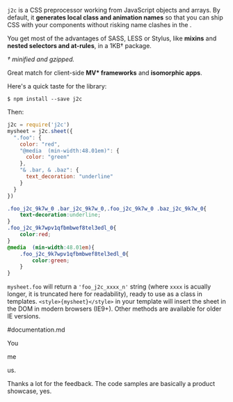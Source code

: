 `j2c` is a CSS preprocessor working from JavaScript objects and arrays. By default, it **generates local class and animation names** so that you can ship CSS with your components without risking name clashes in the .

You get most of the advantages of SASS, LESS or Stylus, like **mixins** and **nested selectors and at-rules**, in a 1KB† package.

*† minified and gzipped.*

Great match for client-side **MV\* frameworks** and **isomorphic apps**.

Here's a quick taste for the library:

```
$ npm install --save j2c
```

Then:

```JavaScript
j2c = require('j2c') 
mysheet = j2c.sheet({
  ".foo": {
    color: "red",
    "@media  (min-width:48.01em)": {
      color: "green"
    },
    "& .bar, & .baz": {
      text_decoration: "underline"
    }
  }
})
```

```CSS
.foo_j2c_9k7w_0 .bar_j2c_9k7w_0,.foo_j2c_9k7w_0 .baz_j2c_9k7w_0{
    text-decoration:underline;
}
.foo_j2c_9k7wpv1qfbmbwef8tel3edl_0{
    color:red;
}
@media  (min-width:48.01em){
    .foo_j2c_9k7wpv1qfbmbwef8tel3edl_0{
        color:green;
    }
}
```

`mysheet.foo` will return  a `'foo_j2c_xxxx_n'` string (where `xxxx` is acually longer, it is truncated here for readability), ready to use as a class in templates. `<style>{mysheet}</style>` in your template will insert the sheet in the DOM in modern browsers (IE9+). Other methods are available for older IE versions.



#documentation.md

You

me

us.

Thanks a lot for the feedback. The code samples are basically a product showcase, yes.